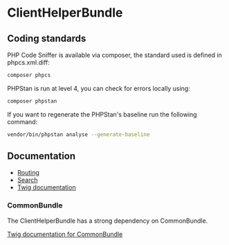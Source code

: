 ClientHelperBundle
=============

Coding standards
----------------
PHP Code Sniffer is available via composer, the standard used is defined in phpcs.xml.diff:
````bash
composer phpcs
````

PHPStan is run at level 4, you can check for errors locally using:
`````bash
composer phpstan
`````

If you want to regenerate the PHPStan's baseline run the following command:
`````bash
vendor/bin/phpstan analyse --generate-baseline
`````


Documentation
-------------

- [Routing](../master/doc/routing.md)
- [Search](../master/doc/search.md)
- [Twig documentation](../master/doc/twig.md)

### CommonBundle

The ClientHelperBundle has a strong dependency on CommonBundle.
 
[Twig documentation for CommonBundle](https://github.com/ems-project/EMSCommonBundle/blob/master/doc/twig.md)
